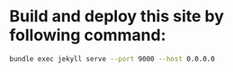 
# Build and deploy this site by following command:

```bash
bundle exec jekyll serve --port 9000 --host 0.0.0.0
```


